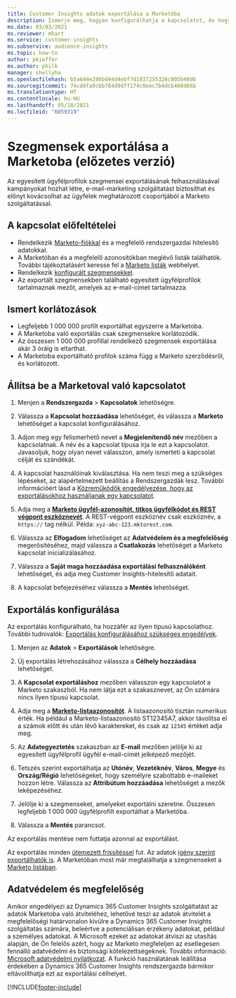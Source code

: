 ```yaml
---
title: Customer Insights adatok exportálása a Marketóba
description: Ismerje meg, hogyan konfigurálhatja a kapcsolatot, és hogyan exportálhatja a Marketoba.
ms.date: 03/03/2021
ms.reviewer: mhart
ms.service: customer-insights
ms.subservice: audience-insights
ms.topic: how-to
author: pkieffer
ms.author: philk
manager: shellyha
ms.openlocfilehash: b5a644e286bd44d4ebf7d1837255326c005b48d6
ms.sourcegitcommit: 74cd4fa9cbb784d9dff174c0eec7b4dcb408d66b
ms.translationtype: HT
ms.contentlocale: hu-HU
ms.lasthandoff: 05/18/2021
ms.locfileid: "6059319"
---
```

# <a name="export-segments-to-marketo-preview"></a>Szegmensek exportálása a Marketoba (előzetes verzió)

Az egyesített ügyfélprofilok szegmensei exportálásának felhasználásával kampányokat hozhat létre, e-mail-marketing szolgáltatást biztosíthat és előnyt kovácsolhat az ügyfelek meghatározott csoportjából a Marketo szolgáltatással.

## <a name="prerequisites-for-connection"></a>A kapcsolat előfeltételei

-   Rendelkezik [Marketo-fiókkal](https://login.marketo.com/) és a megfelelő rendszergazdai hitelesítő adatokkal.
-   A Marketóban és a megfelelő azonosítókban meglévő listák találhatók. További tájékoztatásért keresse fel a [Marketo listák](https://docs.marketo.com/display/public/DOCS/Understanding+Static+Lists) webhelyet.
-   Rendelkezik [konfigurált szegmensekkel](segments.md).
-   Az exportált szegmensekben található egyesített ügyfélprofilok tartalmaznak mezőt, amelyek az e-mail-címet tartalmazza.

## <a name="known-limitations"></a>Ismert korlátozások

- Legfeljebb 1 000 000 profilt exportálhat egyszerre a Marketoba.
- A Marketoba való exportálás csak szegmensekre korlátozódik.
- Az összesen 1 000 000 profillal rendelkező szegmensek exportálása akár 3 óráig is eltarthat. 
- A Marketoba exportálható profilok száma függ a Marketo szerződésről, és korlátozott.

## <a name="set-up-connection-to-marketo"></a>Állítsa be a Marketoval való kapcsolatot

1. Menjen a **Rendszergazda** > **Kapcsolatok** lehetőségre.

1. Válassza a **Kapcsolat hozzáadása** lehetőséget, és válassza a **Marketo** lehetőséget a kapcsolat konfigurálásához.

1. Adjon meg egy felismerhető nevet a **Megjelenítendő név** mezőben a kapcsolatnak. A név és a kapcsolat típusa írja le ezt a kapcsolatot. Javasoljuk, hogy olyan nevet válasszon, amely ismerteti a kapcsolat célját és szándékát.

1. A kapcsolat használóinak kiválasztása. Ha nem teszi meg a szükséges lépéseket, az alapértelmezett beállítás a Rendszergazdák lesz. További információért lásd a [Közreműködők engedélyezése, hogy az exportálásokhoz használjanak egy kapcsolatot](connections.md#allow-contributors-to-use-a-connection-for-exports).

1. Adja meg a **[Marketo ügyfél-azonosítót, titkos ügyfélkódot és REST végpont eszköznevét](https://developers.marketo.com/rest-api/authentication/)**. A REST-végpont eszköznév csak eszköznév, a `https://` tag nélkül. Példa: `xyz-abc-123.mktorest.com`. 

1. Válassza az **Elfogadom** lehetőséget az **Adatvédelem és a megfelelőség** megerősítéséhez, majd válassza a **Csatlakozás** lehetőséget a Marketo kapcsolat inicializálásához.

1. Válassza a **Saját maga hozzáadása exportálási felhasználóként** lehetőséget, és adja meg Customer Insights-hitelesítő adatait.

1. A kapcsolat befejezéséhez válassza a **Mentés** lehetőséget.

## <a name="configure-an-export"></a>Exportálás konfigurálása

Az exportálás konfigurálható, ha hozzáfér az ilyen típusú kapcsolathoz. További tudnivalók: [Exportálás konfigurálásához szükséges engedélyek](export-destinations.md#set-up-a-new-export).

1. Menjen az **Adatok** > **Exportálások** lehetőségre.

1. Új exportálás létrehozásához válassza a **Célhely hozzáadása** lehetőséget.

1. A **Kapcsolat exportáláshoz** mezőben válasszon egy kapcsolatot a Marketo szakaszból. Ha nem látja ezt a szakasznevet, az Ön számára nincs ilyen típusú kapcsolat.

1. Adja meg a **[Marketo-listaazonosítót](https://docs.marketo.com/display/public/DOCS/Understanding+Static+Lists)**. A listaazonosító tisztán numerikus érték. Ha például a Marketo-listaazonosító ST12345A7, akkor távolítsa el a számok előtt és után lévő karaktereket, és csak az `12345` értéket adja meg. 

1. Az **Adategyeztetés** szakaszban az **E-mail** mezőben jelölje ki az egyesített ügyfélprofil ügyfél e-mail-címét jelképező mezőjét. 

1. Tetszés szerint exportálhatja az **Utónév**, **Vezetéknév**, **Város**, **Megye** és **Ország/Régió** lehetőségeket, hogy személyre szabottabb e-maileket hozzon létre. Válassza az **Attribútum hozzáadása** lehetőséget a mezők leképezéséhez.

1. Jelölje ki a szegmenseket, amelyeket exportálni szeretne. Összesen legfeljebb 1 000 000 ügyfélprofilt exportálhat a Marketóba.

1. Válassza a **Mentés** parancsot.

Az exportálás mentése nem futtatja azonnal az exportálást.

Az exportálás minden [ütemezett frissítéssel](system.md#schedule-tab) fut. Az adatok [igény szerint exportálhatók is](export-destinations.md#run-exports-on-demand). A Marketóban most már megtalálhatja a szegmenseket a [Marketo listában](https://docs.marketo.com/display/public/DOCS/Understanding+Static+Lists).


## <a name="data-privacy-and-compliance"></a>Adatvédelem és megfelelőség

Amikor engedélyezi az Dynamics 365 Customer Insights szolgáltatást az adatok Marketoba való átviteléhez, lehetővé teszi az adatok átvitelét a megfelelőségi határvonalon kívülre a Dynamics 365 Customer Insights szolgáltatás számára, beleértve a potenciálisan érzékeny adatokat, például a személyes adatokat. A Microsoft ezeket az adatokat átviszi az utasítás alapján, de Ön felelős azért, hogy az Marketo megfeleljen az esetlegesen fennálló adatvédelmi és biztonsági kötelezettségeknek. További információ: [Microsoft adatvédelmi nyilatkozat](https://go.microsoft.com/fwlink/?linkid=396732).
A funkció használatának leállítása érdekében a Dynamics 365 Customer Insights rendszergazda bármikor eltávolíthatja ezt az exportálási célhelyet.


[!INCLUDE[footer-include](../includes/footer-banner.md)]
